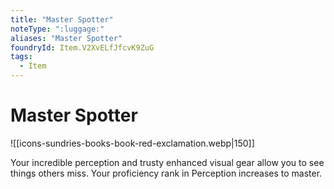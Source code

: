 ```yaml
---
title: "Master Spotter"
noteType: ":luggage:"
aliases: "Master Spotter"
foundryId: Item.V2XvELfJfcvK9ZuG
tags:
  - Item
---
```


# Master Spotter
![[icons-sundries-books-book-red-exclamation.webp|150]]

Your incredible perception and trusty enhanced visual gear allow you to see things others miss. Your proficiency rank in Perception increases to master.
